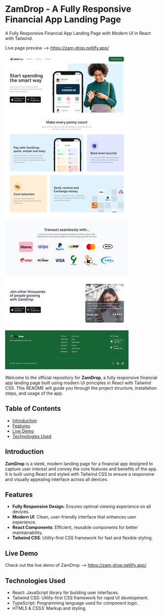 # ZamDrop - A Fully Responsive Financial App Landing Page

A Fully Responsive Financial App Landing Page with Modern UI in React with Tailwind.

Live page preview --> https://zam-drop.netlify.app/

![Landing page Preview](https://github.com/akaman198/zam-drop/blob/master/src/assets/ZamDrop%20Full%20Page.png)


Welcome to the official repository for **ZamDrop**, a fully responsive financial app landing page built using modern UI principles in React with Tailwind CSS. This README will guide you through the project structure, installation steps, and usage of the app.

## Table of Contents

- [Introduction](#introduction)
- [Features](#features)
- [Live Demo](#live-demo)
- [Technologies Used](#technologies-used)

## Introduction

**ZamDrop** is a sleek, modern landing page for a financial app designed to capture user interest and convey the core features and benefits of the app. It is built using React and styled with Tailwind CSS to ensure a responsive and visually appealing interface across all devices.

## Features

- **Fully Responsive Design**: Ensures optimal viewing experience on all devices.
- **Modern UI**: Clean, user-friendly interface that enhances user experience.
- **React Components**: Efficient, reusable components for better maintainability.
- **Tailwind CSS**: Utility-first CSS framework for fast and flexible styling.

## Live Demo

Check out the live demo of ZamDrop --> https://zam-drop.netlify.app/

## Technologies Used
- React: JavaScript library for building user interfaces.
- Tailwind CSS: Utility-first CSS framework for rapid UI development.
- TypeScript: Programming language used for component logic.
- HTML5 & CSS3: Markup and styling.
